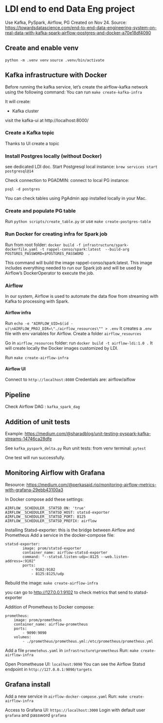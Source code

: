 # LDI end to end Data Eng project 
Use Kafka, PySpark, Airflow, PG
Created on Nov 24.
Source: https://towardsdatascience.com/end-to-end-data-engineering-system-on-real-data-with-kafka-spark-airflow-postgres-and-docker-a70e18df4090

## Create and enable venv
`python -m .venv venv`
`source .venv/bin/activate`

## Kafka infrastructure with Docker
Before running the kafka service, 
let’s create the airflow-kafka network using the following command:
You can run `make create-kafka-infra`

It will create:
- Kafka cluster

visit the kafka-ui at http://localhost:8000/

### Create a Kafka topic 
Thanks to UI create a topic

### Install Postgres locally (without Docker)
see dedicated LDI doc.
Start Postgresql local instance:
`brew services start postgresql@14`

Check connection to PGADMIN:
connect to local PG instance: 
```
psql -d postgres
```

You can check tables using PgAdmin app installed locally in your Mac.

### Create and populate PG table
Run `python scripts/create_table.py` or use `make create-postgres-table`

### Run Docker for creating infra for Spark job
Run from root folder:
`docker build -f infrastructure/spark-dockerfile.yaml
-t rappel-conso/spark:latest 
--build-arg POSTGRES_PASSWORD=$POSTGRES_PASSWORD  .`

This command will build the image rappel-conso/spark:latest. 
This image includes everything needed to run our Spark job 
and will be used by Airflow’s DockerOperator to execute the job. 

### Airflow
In our system, Airflow is used to automate the data flow from streaming 
with Kafka to processing with Spark.

#### Airflow infra 
Run `echo -e "AIRFLOW_UID=$(id -u)\nAIRFLOW_PROJ_DIR=\"./airflow_resources\"" > .env`
It creates a `.env` file with env variables for Airflow.
Create a folder `airflow_resources`

Go in `airflow_resources` folder:
run `docker build -t airflow-ldi:1.0 .`
It will create locally the Docker images customized by LDI.

Run `make create-airflow-infra`

#### Airflow UI
Connect to `http://localhost:8080`
Credentials are: airflow/aiflow 

## Pipeline
Check Airflow DAG : `kafka_spark_dag`

## Addition of unit tests
Example: https://medium.com/@sharadblog/unit-testing-pyspark-kafka-streams-14746ca28dfe

See `kafka_pyspark_delta.py`
Run unit tests: from venv terminal: `pytest`

One test will run successfully.

## Monitoring Airflow with Grafana
Resource: https://medium.com/@perkasaid.rio/monitoring-airflow-metrics-with-grafana-29ebb43100a3

In Docker compose add these settings:
```
AIRFLOW__SCHEDULER__STATSD_ON: 'true'
AIRFLOW__SCHEDULER__STATSD_HOST: statsd-exporter
AIRFLOW__SCHEDULER__STATSD_PORT: 8125
AIRFLOW__SCHEDULER__STATSD_PREFIX: airflow
```
Installing Statsd-exporter: this is the bridge between Airflow and Prometheus
Add a service in the docker-compose file:
```
statsd-exporter:
        image: prom/statsd-exporter
        container_name: airflow-statsd-exporter
        command: "--statsd.listen-udp=:8125 --web.listen-address=:9102"
        ports:
            - 9102:9102
            - 8125:8125/udp
```
Rebuild the image:
`make create-airflow-infra`

you can go to http://127.0.0.1:9102 to check metrics that send to statsd-exporter

Addition of Prometheus to Docker compose:
```
prometheus:
    image: prom/prometheus
    container_name: airflow-prometheus
    ports:
        - 9090:9090
    volumes:
        - ./prometheus/prometheus.yml:/etc/prometheus/prometheus.yml
```
Add a file `prometehus.yaml` in `infrastructure\prometheus`
Run: `make create-airflow-infra`

Open Prometheuse UI: `localhost:9090`
You can see the Airflow Statsd endpoint in `http://127.0.0.1:9090/targets`

## Grafana install
Add a new service in `airflow-docker-compose.yaml`
Run: `make create-airflow-infra`

Access to Grafana UI: 
`https://localhost:3000`
Login with default user `grafana` and password `grafana`


